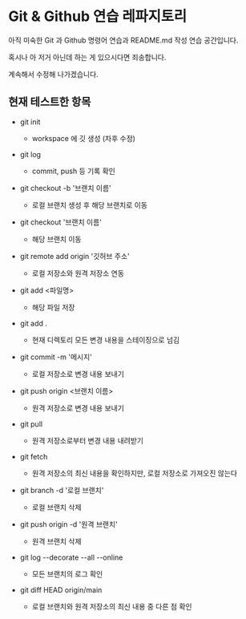 # Git & Github 연습 레파지토리

아직 미숙한 Git 과 Github 명령어 연습과 README.md 작성 연습 공간입니다.

혹시나 아 저거 아닌데 하는 게 있으시다면 죄송합니다.

계속해서 수정해 나가겠습니다.

## 현재 테스트한 항목

- git init
  - workspace 에 깃 생성 (차후 수정)
- git log
  - commit, push 등 기록 확인 
- git checkout -b '브랜치 이름'
  - 로컬 브랜치 생성 후 해당 브랜치로 이동
- git checkout '브랜치 이름'
  - 해당 브랜치 이동
- git remote add origin '깃허브 주소'
  - 로컬 저장소와 원격 저장소 연동
- git add <파일명>
  - 해당 파일 저장
- git add .
  - 현재 디렉토리 모든 변경 내용을 스테이징으로 넘김
- git commit -m '메시지'
  - 로컬 저장소로 변경 내용 보내기
- git push origin <브랜치 이름>
  - 원격 저장소로 변경 내용 보내기
- git pull
  - 원격 저장소로부터 변경 내용 내려받기
- git fetch
  - 원격 저장소의 최신 내용을 확인하지만, 로컬 저장소로 가져오진 않는다
- git branch -d '로컬 브랜치'
  - 로컬 브랜치 삭제
- git push origin -d '원격 브랜치'
  - 원격 브랜치 삭제


- git log --decorate --all --online
  - 모든 브랜치의 로그 확인
- git diff HEAD origin/main
  - 로컬 브랜치와 원격 저장소의 최신 내용 중 다른 점 확인
